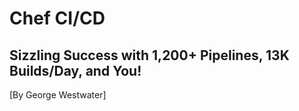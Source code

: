 
# Chef CI/CD

## Sizzling Success with 1,200+ Pipelines, 13K Builds/Day, and You!

[By George Westwater]
